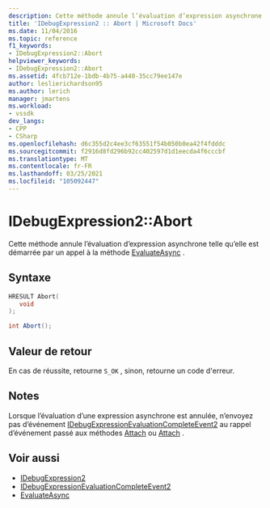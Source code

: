 ```yaml
---
description: Cette méthode annule l’évaluation d’expression asynchrone telle qu’elle est démarrée par un appel à la méthode EvaluateAsync).
title: 'IDebugExpression2 :: Abort | Microsoft Docs'
ms.date: 11/04/2016
ms.topic: reference
f1_keywords:
- IDebugExpression2::Abort
helpviewer_keywords:
- IDebugExpression2::Abort
ms.assetid: 4fcb712e-1bdb-4b75-a440-35cc79ee147e
author: leslierichardson95
ms.author: lerich
manager: jmartens
ms.workload:
- vssdk
dev_langs:
- CPP
- CSharp
ms.openlocfilehash: d6c355d2c4ee3cf63551f54b050b0ea42f4fdddc
ms.sourcegitcommit: f2916d8fd296b92cc402597d1d1eecda4f6cccbf
ms.translationtype: MT
ms.contentlocale: fr-FR
ms.lasthandoff: 03/25/2021
ms.locfileid: "105092447"
---
```

# <a name="idebugexpression2abort"></a>IDebugExpression2::Abort
Cette méthode annule l’évaluation d’expression asynchrone telle qu’elle est démarrée par un appel à la méthode [EvaluateAsync](../../../extensibility/debugger/reference/idebugexpression2-evaluateasync.md) .

## <a name="syntax"></a>Syntaxe

```cpp
HRESULT Abort(
   void
);
```

```csharp
int Abort();
```

## <a name="return-value"></a>Valeur de retour
 En cas de réussite, retourne `S_OK` , sinon, retourne un code d'erreur.

## <a name="remarks"></a>Notes
 Lorsque l’évaluation d’une expression asynchrone est annulée, n’envoyez pas d’événement [IDebugExpressionEvaluationCompleteEvent2](../../../extensibility/debugger/reference/idebugexpressionevaluationcompleteevent2.md) au rappel d’événement passé aux méthodes [Attach](../../../extensibility/debugger/reference/idebugprogram2-attach.md) ou [Attach](../../../extensibility/debugger/reference/idebugengine2-attach.md) .

## <a name="see-also"></a>Voir aussi
- [IDebugExpression2](../../../extensibility/debugger/reference/idebugexpression2.md)
- [IDebugExpressionEvaluationCompleteEvent2](../../../extensibility/debugger/reference/idebugexpressionevaluationcompleteevent2.md)
- [EvaluateAsync](../../../extensibility/debugger/reference/idebugexpression2-evaluateasync.md)
